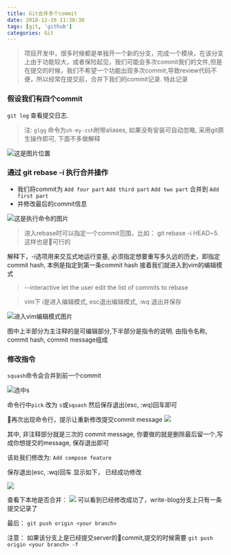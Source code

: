 ```yaml
---
title: Git合并多个commit
date: 2018-12-16 11:30:30
tags: [git, 'github']
categories: Git
---
```


> 项目开发中，很多时候都是单独开一个新的分支，完成一个模块，在该分支上由于功能较大，或者保险起见，我们可能会多次commit我们的文件,但是在提交的时候，我们不希望一个功能出现多次commit,导致review代码不便，所以经常在提交前，合并下我们的commit记录. 特此记录

### 假设我们有四个commit

`git log` 查看提交日志.

> 注: `glgg` 命令为`oh-my-zsh`附带aliases, 如果没有安装可自动忽略, 采用git原生操作即可, 下面不多做解释

![这是图片位置](http://loadingmore-1254319003.file.myqcloud.com/git-commit-compose.png)

### 通过 git rebase -i <commit hash> 执行合并操作

* 我们将commit为 `Add four part` `Add third part` `Add two part` 合并到 `Add first part`
* 并修改最后的commit信息

![这是执行命令的图片](http://loadingmore-1254319003.file.myqcloud.com/git-rebase-i-hash.png)

> 进入rebase时可以指定一个commit范围，比如：
> git rebase -i HEAD~5. 这样也是可行的

解释下，-i选项用来交互式地运行变基, 必须指定想要重写多久远的历史，即指定commit hash, 本例是指定到第一条commit hash 接着我们就进入到vim的编辑模式

> --interactive let the user edit the list of commits to rebase

> vim下 i是进入编辑模式, esc退出编辑模式, :wq 退出并保存

![进入vim编辑模式图片](http://loadingmore-1254319003.file.myqcloud.com/git-rebase-i-vim.png)

图中上半部分为主注释的是可编辑部分,下半部分是指令的说明. 由指令名称, commit hash, commit message组成

### 修改指令

`squash`命令会合并到前一个commit

![选中s](http://loadingmore-1254319003.file.myqcloud.com/git-squash.png)

命令行中`pick` 改为 `s`或`squash` 然后保存退出(esc, :wq)回车即可

再次出现命令行，提示让重新修改提交commit message
![](http://loadingmore-1254319003.file.myqcloud.com/git-tip-edit.png)

其中, 非注释部分就是三次的 commit message, 你要做的就是删除最后留一个,写成你想提交的message, 保存退出即可

该处我们修改为: `Add compose feature`

保存退出(esc, :wq)回车 显示如下， 已经成功修改

![](http://loadingmore-1254319003.file.myqcloud.com/git-edit-rename.png)

查看下本地是否合并：
![](http://loadingmore-1254319003.file.myqcloud.com/git-last.png)
可以看到已经修改成功了，write-blog分支上只有一条提交记录了

最后：
`git push origin <your branch>`

注意：
如果该分支上是已经提交server的commit,提交的时候需要 `git push origin <your branch> -f`

